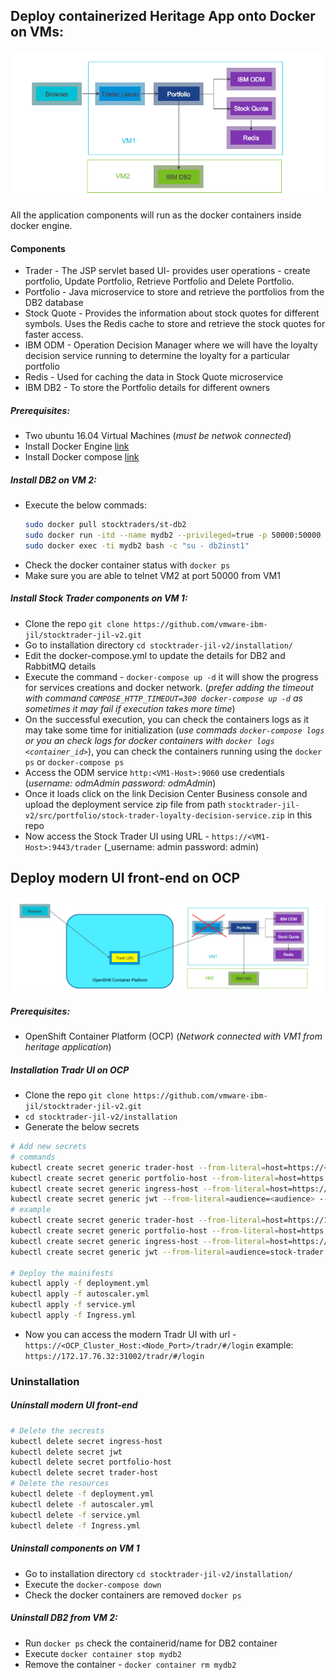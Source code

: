 ## Deploy containerized Heritage App onto Docker on VMs:
 <p align="center">
<img alt="st-v2" src="StockTraderHeritageApp.PNG"/>
</p>
All the application components will run  as the docker containers inside docker engine.

#### Components

- Trader - The JSP servlet based UI- provides user operations - create portfolio, Update Portfolio, Retrieve Portfolio and Delete Portfolio. 
- Portfolio - Java microservice to store and retrieve the portfolios from the DB2 database
- Stock Quote - Provides the information about stock quotes for different symbols. Uses the Redis cache to store and retrieve the stock quotes for faster access.
- IBM ODM - Operation Decision Manager where we will have the loyalty decision service running to determine the loyalty for a particular portfolio
- Redis - Used for caching the data in Stock Quote microservice
- IBM DB2 - To store the Portfolio details for different owners

##### Prerequisites:

- Two ubuntu 16.04 Virtual Machines (_must be netwok connected_)
- Install Docker Engine [link](https://docs.docker.com/engine/install/ubuntu/)
- Install Docker compose [link](https://docs.docker.com/compose/install/)

##### Install DB2 on VM 2:

- Execute the below commads:
  ```bash
  sudo docker pull stocktraders/st-db2
  sudo docker run -itd --name mydb2 --privileged=true -p 50000:50000 -e LICENSE=accept -e DB2INST1_PASSWORD=db2inst1 -e DBNAME=STOCKTRD -v /data:/database stocktraders/st-db2
  sudo docker exec -ti mydb2 bash -c "su - db2inst1"
  ```
 - Check the docker container status with `docker ps`
 - Make sure you are able to telnet VM2 at port 50000 from VM1
 
##### Install Stock Trader components on VM 1:
- Clone the repo  `git clone https://github.com/vmware-ibm-jil/stocktrader-jil-v2.git`
- Go to installation directory  `cd stocktrader-jil-v2/installation/`
- Edit the docker-compose.yml to update the details for DB2 and RabbitMQ details
- Execute the command - `docker-compose up -d` it will show the progress for services creations and docker network. (_prefer adding the timeout with command `COMPOSE_HTTP_TIMEOUT=300 docker-compose up -d` as sometimes it may fail if execution takes more time_)
- On the successful execution, you can check the containers logs as it may take some time for initialization (_use commads `docker-compose logs` or you an check logs for docker containers with `docker logs <container_id>`_), you can check the containers running using the `docker ps` or `docker-compose ps`
- Access the ODM service `http:<VM1-Host>:9060` use credentials (_username: odmAdmin password: odmAdmin_) 
- Once it loads click on the link Decision Center Business console and upload the deployment service zip file from path `stocktrader-jil-v2/src/portfolio/stock-trader-loyalty-decision-service.zip` in this repo
- Now access the Stock Trader UI using URL - `https://<VM1-Host>:9443/trader` (_username: admin password: admin) 
 
## Deploy modern UI front-end on OCP
<p align="center">
<img alt="st-v2" src="StockTraderNewUI.PNG"/>
</p>

##### Prerequisites:
- OpenShift Container Platform (OCP) (_Network connected with VM1 from heritage application_)

##### Installation Tradr UI on OCP
- Clone the repo  `git clone https://github.com/vmware-ibm-jil/stocktrader-jil-v2.git`
- `cd stocktrader-jil-v2/installation`
- Generate the below secrets 
```bash
# Add new secrets
# commands
kubectl create secret generic trader-host --from-literal=host=https://<VM1_HOST>:9443
kubectl create secret generic portfolio-host --from-literal=host=https://<VM1_HOST>:9442
kubectl create secret generic ingress-host --from-literal=host=https://<OCP_HOST>:3000
kubectl create secret generic jwt --from-literal=audience=<audience> --from-literal=issuer=<issuer>
# example
kubectl create secret generic trader-host --from-literal=host=https://172.17.76.29:9443
kubectl create secret generic portfolio-host --from-literal=host=https://172.17.76.29:9442
kubectl create secret generic ingress-host --from-literal=host=https://172.17.76.32:3000
kubectl create secret generic jwt --from-literal=audience=stock-trader --from-literal=issuer=http://stock-trader.ibm.com

# Deploy the mainifests
kubectl apply -f deployment.yml
kubectl apply -f autoscaler.yml
kubectl apply -f service.yml
kubectl apply -f Ingress.yml

```
- Now you can access the modern Tradr UI with url - `https://<OCP_Cluster_Host:<Node_Port>/tradr/#/login` example: `https://172.17.76.32:31002/tradr/#/login` 



### Uninstallation

##### Uninstall modern UI front-end
```bash
# Delete the secrests
kubectl delete secret ingress-host
kubectl delete secret jwt
kubectl delete secret portfolio-host
kubectl delete secret trader-host
# Delete the resources
kubectl delete -f deployment.yml
kubectl delete -f autoscaler.yml
kubectl delete -f service.yml
kubectl delete -f Ingress.yml
````
##### Uninstall components on VM 1
- Go to installation directory  `cd stocktrader-jil-v2/installation/`
- Execute the `docker-compose down`
- Check the docker containers are removed `docker ps` 

##### Uninstall DB2 from VM 2:
- Run `docker ps` check the containerid/name for DB2 container
- Execute `docker container stop mydb2`
- Remove the container - `docker container rm mydb2`
